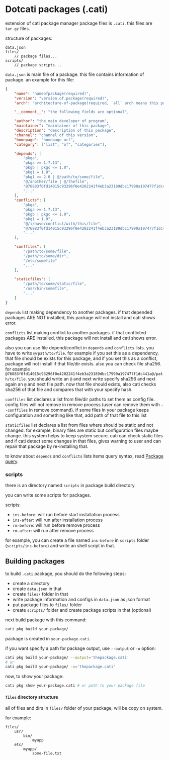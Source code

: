 # Dotcati packages (.cati)
extension of cati package manager package files is `.cati`. this files are `tar.gz` files.

structure of packages:

```
data.json
files/
    // package files...
scripts/
    // package scripts...
```

`data.json` is main file of a package. this file contains information of package.
an example for this file:

```json
{
    "name": "nameofpackage(required)",
    "version": "version.of.package(required)",
    "arch": "architecture-of-package(required, `all` arch means this package is for all of architectures)",

    "__comment__": "the following fields are optional",

    "author": "the main developer of program",
    "maintainer": "maintainer of this package",
    "description": "description of this package",
    "channel": "channel of this version",
    "homepage": "homepage url",
    "category": ["list", "of", "categories"],

    "depends": [
        "pkga",
        "pkga >= 1.7.13",
        "pkgb | pkgc <= 1.0",
        "pkg1 = 1.0",
        "pkg1 >= 2.0 | @/path/to/some/file",
        "@/another/file | @/thefile",
        "@76883f0fd14015c93296f0e4202241f4eb3a23189dbc17990a197477f1dc441a@/path/to/file",
        "..."
    ],
    "conflicts": [
        "pkga",
        "pkga >= 1.7.13",
        "pkgb | pkgc <= 1.0",
        "pkg1 = 1.0",
        "@/i/have/conflict/with/this/file",
        "@76883f0fd14015c93296f0e4202241f4eb3a23189dbc17990a197477f1dc441a@/path/to/file",
        "..."
    ],

    "conffiles": [
        "/path/to/some/file",
        "/path/to/some/dir",
        "/etc/somefile"
        "..."
    ],

    "staticfiles": [
        "/path/to/some/static/file",
        "/usr/bin/somefile",
        "..."
    ]
}
```

`depends` list making dependency to another packages. if that depended packages ARE NOT installed, this package will not install and cati shows error.

`conflicts` list making conflict to another packages. if that conflicted packages ARE installed, this package will not install and cati shows error.

also you can use file depend/conflict in `depends` and `conflicts` lists. you have to write `@/path/to/file`. for example if you set this as a dependency, that file should be exists for this package, and if you set this as a conflict, package will not install if that file/dir exists. also you can check file sha256. for example `@76883f0fd14015c93296f0e4202241f4eb3a23189dbc17990a197477f1dc441a@/path/to/file`. you should write an `@` and next write specify sha256 and next again an `@` and next file path. now that file should exists, also cati checks sha256 of that file and compares that with your specify hash.

`conffiles` list declares a list from file/dir paths to set them as config file. config files will not remove in remove process (user can remove them with `--conffiles` in remove command). if some files in your package keeps configuration and something like that, add path of that file to this list

`staticfiles` list declares a list from files where should be static and not changed. for example, binary files are static but configuration files maybe change. this system helps to keep system secure. cati can check static files and if cati detect some changes in that files, gives warning to user and can repair that package by re-installing that.

to know about `depends` and `conflicts` lists items query syntax, read [Package query](/doc/package-query.md).

### scripts
there is an directory named `scripts` in package build directory.

you can write some scripts for packages.

scripts:
- `ins-before`: will run before start installation process
- `ins-after`: will run after installation process
- `rm-before`: will run before remove process
- `rm-after`: will run after remove process

for example, you can create a file named `ins-before` in `scripts` folder (`scripts/ins-before`) and write an shell script in that.

## Building packages

to build `.cati` package, you should do the following steps:
- create a directory
- create `data.json` in that
- create `files/` folder in that
- write package information and configs in `data.json` as json format
- put package files to `files/` folder
- create `scripts/` folder and create package scripts in that (optional)

next build package with this command:

```bash
cati pkg build your-package/
```

package is created in `your-package.cati`.

if you want specify a path for package output, use `--output` or `-o` option:

```bash
cati pkg build your-package/ --output='thepackage.cati'
# or
cati pkg build your-package/ -o='thepackage.cati'
```

now, to show your package:

```bash
cati pkg show your-package.cati # or path to your package file
```

#### `files` directory structure

all of files and dirs in `files/` folder of your package, will be copy on system.

for example:

```
files/
    usr/
        bin/
            myapp
    etc/
        myapp/
            some-file.txt
```
